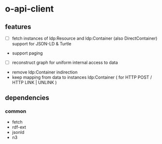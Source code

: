 # o-api-client

## features

* [ ] fetch instances of ldp:Resource and ldp:Container (also DirectContainer) support for JSON-LD & Turtle
 * support paging
* [ ] reconstruct graph for uniform internal access to data
 * remove ldp:Container indirection
 * keep mapping from data to instances ldp:Container ( for HTTP POST / HTTP LINK | UNLINK )

## dependencies

### common

* fetch
* rdf-ext
 * jsonld
 * n3
